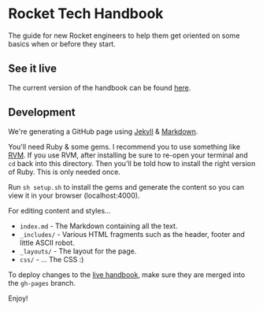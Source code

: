 # Rocket Tech Handbook

The guide for new Rocket engineers to help them get oriented on some basics when or before they start.

## See it live

The current version of the handbook can be found [here](https://rocket-internet-berlin.github.io/RocketTechHandbook).

## Development

We're generating a GitHub page using [Jekyll](https://jekyllrb.com/) & [Markdown](http://daringfireball.net/projects/markdown/).

You'll need Ruby & some gems. I recommend you to use something like [RVM](https://rvm.io).
If you use RVM, after installing be sure to re-open your terminal and `cd` back into this directory.
Then you'll be told how to install the right version of Ruby. This is only needed once.

Run `sh setup.sh` to install the gems and generate the content so you can view it in your browser (localhost:4000).

For editing content and styles... 

   * `index.md` - The Markdown containing all the text.
   * `_includes/` - Various HTML fragments such as the header, footer and little ASCII robot.
   * `_layouts/` - The layout for the page.
   * `css/` - ... The CSS :)

To deploy changes to the [live handbook](https://rocket-internet-berlin.github.io/RocketTechHandbook),
make sure they are merged into the `gh-pages` branch.

Enjoy!
